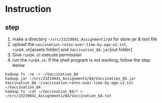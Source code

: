# Instruction
## step
1. make a directory `~/src/23219041_Assignment1/Q4` for store jar & text file
2. upload the `vaccination-rates-over-time-by-age-v2.txt`, `runQ4.sh`[assets folder] and `Vaccination_Q4.jar`[out folder]
3. Give `runQ4.sh` execute permission
4. run the `runQ4.sh`. If the shell program is not working, follow the step below
```
hadoop fs -rm -r ~/Vaccination_Q4
hadoop jar ~/src/23219041_Assignment1/Q4/Vaccination_Q4.jar Vaccination_Q4 ~/vaccination-rates-over-time-by-age-v2.txt ~/Vaccination_Q4
hadoop fs -cat ~/Vaccination_Q4/* > ~/src/23219041_Assignment1/Q4/Vaccination_Q4.txt
```